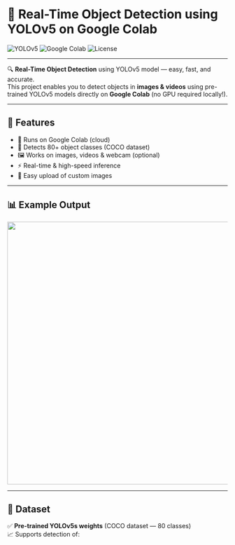 # 🛑 Real-Time Object Detection using YOLOv5 on Google Colab

![YOLOv5](https://img.shields.io/badge/YOLOv5-Object%20Detection-red?style=for-the-badge&logo=python)
![Google Colab](https://img.shields.io/badge/Google%20Colab-Compatible-yellow?style=for-the-badge&logo=googlecolab)
![License](https://img.shields.io/badge/License-MIT-blue?style=for-the-badge)

---

🔍 **Real-Time Object Detection** using YOLOv5 model — easy, fast, and accurate.  
This project enables you to detect objects in **images & videos** using pre-trained YOLOv5 models directly on **Google Colab** (no GPU required locally!).

---

## 📌 Features

- 🚀 Runs on Google Colab (cloud)
- 📸 Detects 80+ object classes (COCO dataset)
- 🖼️ Works on images, videos & webcam (optional)
- ⚡ Real-time & high-speed inference
- 📂 Easy upload of custom images

---

## 📊 Example Output

<img src="https://user-images.githubusercontent.com/ultralytics/yolov5/detected_example.png" width="600"/>

---

## 📂 Dataset

✅ **Pre-trained YOLOv5s weights** (COCO dataset — 80 classes)  
📈 Supports detection of:
